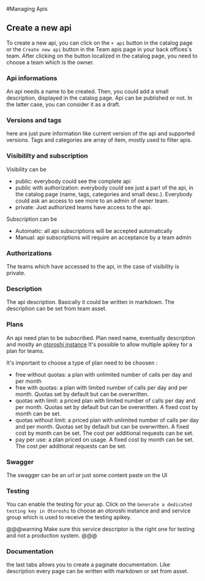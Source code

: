 #Managing Apis

## Create a new api
To create a new api, you can click on the `+ api` button in the catalog page or the `Create new api` button in the Team apis page in your back offices's team.
After clicking on the button localized in the catalog page, you need to choose a team which is the owner.

### Api informations
An api needs a name to be created.
Then, you could add a small description, displayed in the catalog page.
Api can be published or not. In the latter case, you can consider it as a draft.

### Versions and tags
here are just pure information like current version of the api and supported versions.
Tags and categories are array of item, mostly used to filter apis.

### Visibililty and subscription
Visibility can be
* public: everybody could see the complete api
* public with authorization: everybody could see just a part of the api, in the catalog page (name, tags, categories and small desc.). Everybody could ask an access to see more to an admin of owner team.
* private: Just authorized teams have access to the api.

Subscription can be
* Automatic: all api subscriptions will be accepted automatically
* Manual: api subscriptions will require an acceptance by a team admin


### Authorizations
The teams which have accessed to the api, in the case of visibility is private.

### Description
The api description.
Basically it could be written in markdown.
The description can be set from team asset.

### Plans
An api need plan to be subscribed.
Plan need name, eventually description and mostly an [otoroshi instance](../tenantusage/1-otoroshi.md)
It's possible to allow multiple apikey for a plan for teams.

It's important to choose a type of plan need to be choosen :
* free without quotas: a plan with unlimited number of calls per day and per month
* free with quotas: a plan with limited number of calls per day and per month. Quotas set by default but can be overwritten.
* quotas with limit: a priced plan with limited number of calls per day and per month. Quotas set by default but can be overwritten. A fixed cost by month can be set. 
* quotas without limit: a priced plan with unlimited number of calls per day and per month. Quotas set by default but can be overwritten. A fixed cost by month can be set. The cost per additional requests can be set.
* pay per use: a plan priced on usage. A fixed cost by month can be set. The cost per additional requests can be set.

### Swagger
The swagger can be an url or just some content paste on the UI

### Testing
You can enable the testing for your ap.
Click on the `Generate a dedicated testing key in Otoroshi` to choose an otoroshi instance and and service group which is used to receive the testing apikey.

@@@warning
Make sure this service descriptor is the right one for testing and not a production system.
@@@

### Documentation
the last tabs allows you to create a paginate documentation. Like description every page can be written with markdown or set from asset.